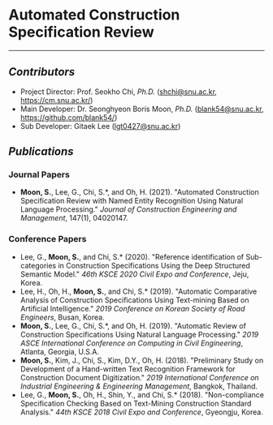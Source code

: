 # Automated Construction Specification Review

- - -
## _**Contributors**_
- Project Director: Prof. Seokho Chi, _Ph.D._ (shchi@snu.ac.kr, https://cm.snu.ac.kr/)
- Main Developer: Dr. Seonghyeon Boris Moon, _Ph.D._ (blank54@snu.ac.kr, https://github.com/blank54/)
- Sub Developer: Gitaek Lee (lgt0427@snu.ac.kr)
  
## _**Publications**_
### Journal Papers
- **Moon, S.**, Lee, G., Chi, S.\*, and Oh, H. (2021). "Automated Construction Specification Review with Named Entity Recognition Using Natural Language Processing." _Journal of Construction Engineering and Management_, 147(1), 04020147.

### Conference Papers
- Lee, G., **Moon, S.**, and Chi, S.\* (2020). "Reference identification of Sub-categories in Construction Specifications Using the Deep Structured Semantic Model." _46th KSCE 2020 Civil Expo and Conference_, Jeju, Korea.
- Lee, H., Oh, H., **Moon, S.**, and Chi, S.\* (2019). "Automatic Comparative Analysis of Construction Specifications Using Text-mining Based on Artificial Intelligence." _2019 Conference on Korean Society of Road Engineers_, Busan, Korea.
- **Moon, S.**, Lee, G., Chi, S.\*, and Oh, H. (2019). "Automatic Review of Construction Specifications Using Natural Language Processing." _2019 ASCE International Conference on Computing in Civil Engineering_, Atlanta, Georgia, U.S.A.
- **Moon, S.**, Kim, J., Chi, S., Kim, D.Y., Oh, H. (2018). "Preliminary Study on Development of a Hand-written Text Recognition Framework for Construction Document Digitization." _2019 International Conference on Industrial Engineering & Engineering Management_, Bangkok, Thailand.
- Lee, G., **Moon, S.**, Oh, H., Shin, Y., and Chi, S.\* (2018). "Non-compliance Specification Checking Based on Text-Mining Construction Standard Analysis." _44th KSCE 2018 Civil Expo and Conference_, Gyeongju, Korea.